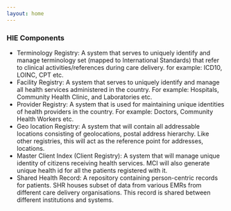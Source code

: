 ```yaml
---
layout: home
---
```


### HIE Components

- Terminology Registry: A system that serves to uniquely identify and manage terminology set (mapped to International Standards) that refer to clinical activities/references during care delivery. for example: ICD10, LOINC, CPT etc.
- Facility Registry: A system that serves to uniquely identify and manage all health services administered in the country. For example: Hospitals, Community Health Clinic, and Laboratories etc.
- Provider Registry: A system that is used for maintaining unique identities of health providers in the country. For example: Doctors, Community Health Workers etc.
- Geo location Registry: A system that will contain all addressable locations consisting of geolocations, postal address hierarchy. Like other registries, this will act as the reference point for addresses, locations.
- Master Client Index (Client Registry): A system that will manage unique identity of citizens receiving health services. MCI will also generate unique health id for all the patients registered with it.
- Shared Health Record:  A repository containing person-centric records for patients. SHR houses subset of data from various EMRs from different care delivery organisations. This record is shared between different institutions and systems.
